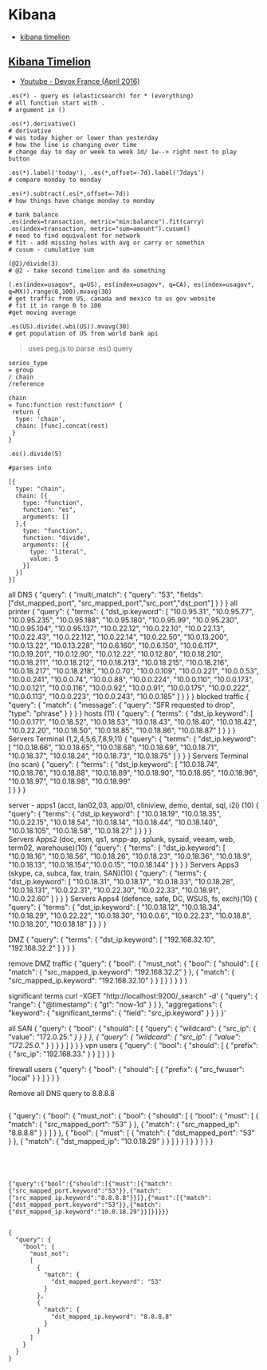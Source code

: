 
# Kibana
 * [kibana timelion](#kibana-timelion)

## [Kibana Timelion](https://github.com/elastic/timelion)
* [Youtube - Devox France (April 2016)](https://www.youtube.com/watch?v=L5LvP_Cj0A0)
```kibana 
.es(*) - query es (elasticsearch) for * (everything)
# all function start with .
# argument in ()

.es(*).derivative()
# derivative
# was today higher or lower than yesterday
# how the line is changing over time
# change day to day or week to week 1d/ 1w--> right next to play button

.es(*).label('today'), .es(*,offset=-7d).label('7days')
# compare monday to monday

.es(*).subtract(.es(*,offset=-7d))
# how things have change monday to monday

# bank balance
.es(index=transaction, metric="min:balance").fit(carry)
.es(index=transaction, metric="sum=amount").cusum()
# need to find equivalent for network
# fit - add missing holes with avg or carry or somethin
# cusum - cumulative sum

(@2)/divide(3)
# @2 - take second timelion and do something

(.es(index=usagov*, q=US), es(index=usagov*, q=CA), es(index=usagov*, q=MX)).range(0,100).mvavg(30)
# get traffic from US, canada and mexico to us gov website
# fit it in range 0 to 100
#get moving average 

.es(US).divide(.wbi(US)).mvavg(30)
# get population of US from world bank api
```
> uses peg.js to parse .es() query
```kibana
series_type
= group
/ chain
/reference

chain 
= func:function rest:function* {
 return {
  type: 'chain',
  chain: [func].concat(rest)
 }
}
```
```kibana
.es().divide(5)

#parses into

[{
  type: "chain",
  chain: [{
    type: "function",
	function: "es",
	arguments: []
  },{
    type: "function",
	function: "divide",
	arguments: [{
	  type: "literal",
	  value: 5
	}] 
  }]
}]
```

all DNS
{
  "query": {
    "multi_match": {
	  "query": "53",
	  "fields": ["dst_mapped_port", "src_mapped_port","src_port","dst_port"]
	}
  }
}
all printer
{
  "query": {
	"terms": {
		"dst_ip.keyword": [
			"10.0.95.31", "10.0.95.77", "10.0.95.235", "10.0.95.188", "10.0.95.180", "10.0.95.99", "10.0.95.230", "10.0.95.104", "10.0.95.137",
			"10.0.22.12", "10.0.22.10", "10.0.22.13", "10.0.22.43", "10.0.22.112", "10.0.22.14", "10.0.22.50",
			"10.0.13.200", "10.0.13.22", "10.0.13.228",
			"10.0.6.160", "10.0.6.150", "10.0.6.117", "10.0.19.201",
			"10.0.12.90", "10.0.12.22", "10.0.12.80",
			"10.0.18.210", "10.0.18.211", "10.0.18.212", "10.0.18.213", "10.0.18.215", "10.0.18.216", "10.0.18.217", "10.0.18.218",
			"10.0.0.70", "10.0.0.109", "10.0.0.221", "10.0.0.53", "10.0.0.241", "10.0.0.74", "10.0.0.88", "10.0.0.224", "10.0.0.110",
			"10.0.0.173", "10.0.0.121", "10.0.0.116",
			"10.0.0.92", "10.0.0.91", "10.0.0.175", "10.0.0.222", "10.0.0.113",
			"10.0.0.223", "10.0.0.243", "10.0.0.185"
		]
	}
  }
}
blocked traffic
{
  "query": {
    "match": {
      "message": {
        "query": "SFR requested to drop",
        "type": "phrase"
      }
    }
  }
}
hosts (11)
{
  "query": {
	"terms": {
		"dst_ip.keyword": [
			 "10.0.0.171", "10.0.18.52", "10.0.18.53", "10.0.18.43", "10.0.18.40", "10.0.18.42", 
			 "10.0.22.20", "10.0.18.50", "10.0.18.85", "10.0.18.86", "10.0.18.87"
		]
	}
  }
}
Servers Terminal (1,2,4,5,6,7,8,9,11)
{
  "query": {
	"terms": {
		"dst_ip.keyword": [
			"10.0.18.66", "10.0.18.65", "10.0.18.68", "10.0.18.69",  "10.0.18.71",
			"10.0.18.37", "10.0.18.24", "10.0.18.73",  "10.0.18.75"
		]
	}
  }
}
Servers Terminal (no scan)
{
  "query": {
	"terms": {
		"dst_ip.keyword": [
			"10.0.18.74", "10.0.18.76", "10.0.18.88", "10.0.18.89", "10.0.18.90", 
			"10.0.18.95", "10.0.18.96", "10.0.18.97", "10.0.18.98", "10.0.18.99"  
		]
	}
  }
}

			
server - apps1 (acct, lan02,03, app/01, cliniview, demo, dental, sql, i2i) (10)
{
  "query": {
	"terms": {
		"dst_ip.keyword": [
			"10.0.18.19", "10.0.18.35", "10.0.22.15", "10.0.18.54", "10.0.18.14", 
			"10.0.18.44", "10.0.18.140", "10.0.18.105", "10.0.18.58", "10.0.18.27"
		]
	}
  }
}			      
Servers Apps2 (doc, esm, qs1, snpp-ap, splunk,  sysaid, veeam, web, term02, warehouse)(10)
{
  "query": {
	"terms": {
		"dst_ip.keyword": [
			"10.0.18.16", "10.0.18.56", "10.0.18.26", "10.0.18.23", "10.0.18.36",
			"10.0.18.9",  "10.0.18.13", "10.0.18.154","10.0.0.15", "10.0.18.144"
		]
	}
  }
}
Servers Apps3 (skype, ca, subca, fax, train, SAN)(10)
{
  "query": {
	"terms": {
		"dst_ip.keyword": [
			"10.0.18.31", "10.0.18.17", "10.0.18.33", "10.0.18.28", "10.0.18.131",
			"10.0.22.31", "10.0.22.30", "10.0.22.33", "10.0.18.91", "10.0.22.60"
		]
	}
  }
}
Servers Apps4 (defence, safe, DC, WSUS, fs, exch)(10)
{
  "query": {
	"terms": {
		"dst_ip.keyword": [
			"10.0.18.12", "10.0.18.34", "10.0.18.29", "10.0.22.22", "10.0.18.30",
			"10.0.0.6", "10.0.22.23", "10.0.18.8", "10.0.18.20", "10.0.18.18"
		]
	}
  }
}

DMZ
{
  "query": {
	"terms": {
		"dst_ip.keyword": [
			"192.168.32.10", "192.168.32.2"
		]
	}
  }
}



remove DMZ traffic
{
  "query": {
	"bool": {
		"must_not": {
			"bool": {
				"should": [
					{ "match": { "src_mapped_ip.keyword": "192.168.32.2" } },
					{ "match": { "src_mapped_ip.keyword": "192.168.32.10" } }
				]
			}
		  }
		}
	}
}

significant terms
curl -XGET "http://localhost:9200/_search" -d'
{
  "query": {
    "range": {
      "@timestamp": {
        "gt": "now-1d"
      }
    }
  },
  "aggregations": {
    "keyword": {
      "significant_terms": {
        "field": "src_ip.keyword"
      }
    }
  }
}'


all SAN
{
  "query": {
    "bool": {
      "should": [
        { "query": { "wildcard": { "src_ip": { "value": "172.0.25.*" } } } },
        { "query": { "wildcard": { "src_ip": { "value": "172.25.0.*" } } } }
      ]
    }
  }
}
vpn users
{
  "query": {
    "bool": {
      "should": [
        {
          "prefix": {
            "src_ip": "192.168.33."
          }
        }
      ]
    }
  }
}

firewall users
{
  "query": {
    "bool": {
      "should": [
        {
          "prefix": {
            "src_fwuser": "local"
          }
        }
      ]
    }
  }
}

Remove all DNS query to 8.8.8.8
```
```
{
	"query": 
	{
		"bool": 
		{
			"must_not":
			{
				"bool":
				{
					"should": 
					[
					{
						"bool":
						{
							"must": 
							[
								{
								  "match": {
									"src_mapped_port": "53"
								  }
								},
								{
								  "match": {
									"src_mapped_ip": "8.8.8.8"
								  }
								}
							]
						}
					},
					{
						"bool":
						{
							"must": 
							[
								{
								  "match": {
									"dst_mapped_port": "53"
								  }
								},
								{
								  "match": {
									"dst_mapped_ip": "10.0.18.29"
								  }
								}
							]
						}
					}
					]
				}
			}
		}
	}
}

```




{"query":{"bool":{"should":[{"must":[{"match":{"src_mapped_port.keyword":"53"}},{"match":{"src_mapped_ip.keyword":"8.8.8.8"}}]},{"must":[{"match":{"dst_mapped_port.keyword":"53"}},{"match":{"dst_mapped_ip.keyword":"10.0.18.29"}}]}]}}}


{
  "query": {
    "bool": {
      "must_not": 
	  [
        {
          "match": {
            "dst_mapped_port.keyword": "53"
          }
        },
        {
          "match": {
            "dst_mapped_ip.keyword": "8.8.8.8"
          }
        }
      ]
    }
  }
}